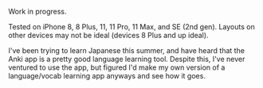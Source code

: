 Work in progress.

Tested on iPhone 8, 8 Plus, 11, 11 Pro, 11 Max, and SE (2nd gen). Layouts on other devices may not be ideal (devices 8 Plus and up ideal).

I've been trying to learn Japanese this summer, and have heard that the Anki app is a pretty good language learning tool. Despite this, I've never ventured to use the app, but figured I'd make my own version of a language/vocab learning app anyways and see how it goes.
